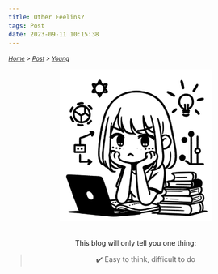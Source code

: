 ```yaml
---
title: Other Feelins?
tags: Post
date: 2023-09-11 10:15:38
---
```

*<small>[Home](/Home/index.html) > [Post](/tags/Post/index.html) > [Young](/2023/09/11/Post/Young/index.html)</small>*

<div align="center">
    <img src="/picture/think.png" width="300" height="300"/>
</div>

<br>

<div style="text-align: center;">
  <p>
    This blog will only tell you one thing:
  </p>
  <blockquote>
    <p>✔️ Easy to think, difficult to do</p>
  </blockquote>
</div>
